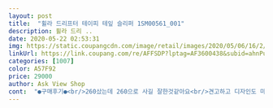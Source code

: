 ```yaml
---
layout: post 
title:  "휠라 드리프터 테이피 테잎 슬리퍼 1SM00561_001" 
description: 휠라 드리 ..
date: 2020-05-22 02:53:31 
img: https://static.coupangcdn.com/image/retail/images/2020/05/06/16/2/1ab23373-51e1-4214-a520-d04605ea189f.jpg 
linkUrl: https://link.coupang.com/re/AFFSDP?lptag=AF3600438&subid=ahnPublicAsk&pageKey=1575164935&itemId=2693421423&vendorItemId=70646476087&traceid=V0-113-a7c0d2911d71f1ae 
categories: [1007] 
color: A57F92 
price: 29000 
author: Ask View Shop 
cont:  "●구매후기●<br/>260샀는데 260으로 사길 잘한것같아요<br/>견고하고 디자인도 마음에 들어요<br/>딸이 학교에서 신으려고 구입했고요.<br/><br/>로켓으로 주문했어요... <br/>.<br/>아이가 발은250인데 발볼이 넓어서 고민하다<br/>사무실에거 신으려고 샀어요!<br/>삼디다스 고무소리가 심해서 샀는데<br/>이것도 소리나네요ㅠㅠ<br/>중학생 아들 오늘 첫등교인데 전에사뒀던 실내화가 작아서 급하게<br/>지인에게,  추천합니다<br/>착화감은 좋아요!<br/>260샀는데 260으로 사길 잘한것같아요<br/>견고하고 디자인도 마음에 들어요<br/>딸이 학교에서 신으려고 구입했고요.<br/><br/>로켓으로 주문했어요... <br/>.<br/>아이가 발은250인데 발볼이 넓어서 고민하다<br/>사무실에거 신으려고 샀어요!<br/>삼디다스 고무소리가 심해서 샀는데<br/>이것도 소리나네요ㅠㅠ<br/>중학생 아들 오늘 첫등교인데 전에사뒀던 실내화가 작아서 급하게<br/>지인에게,  추천합니다<br/>착화감은 좋아요!<br/>260샀는데 260으로 사길 잘한것같아요<br/>견고하고 디자인도 마음에 들어요<br/>딸이 학교에서 신으려고 구입했고요.<br/><br/>로켓으로 주문했어요... <br/>.<br/>아이가 발은250인데 발볼이 넓어서 고민하다<br/>사무실에거 신으려고 샀어요!<br/>삼디다스 고무소리가 심해서 샀는데<br/>이것도 소리나네요ㅠㅠ<br/>중학생 아들 오늘 첫등교인데 전에사뒀던 실내화가 작아서 급하게<br/>지인에게,  추천합니다<br/>착화감은 좋아요!<br/>" 
---
```

